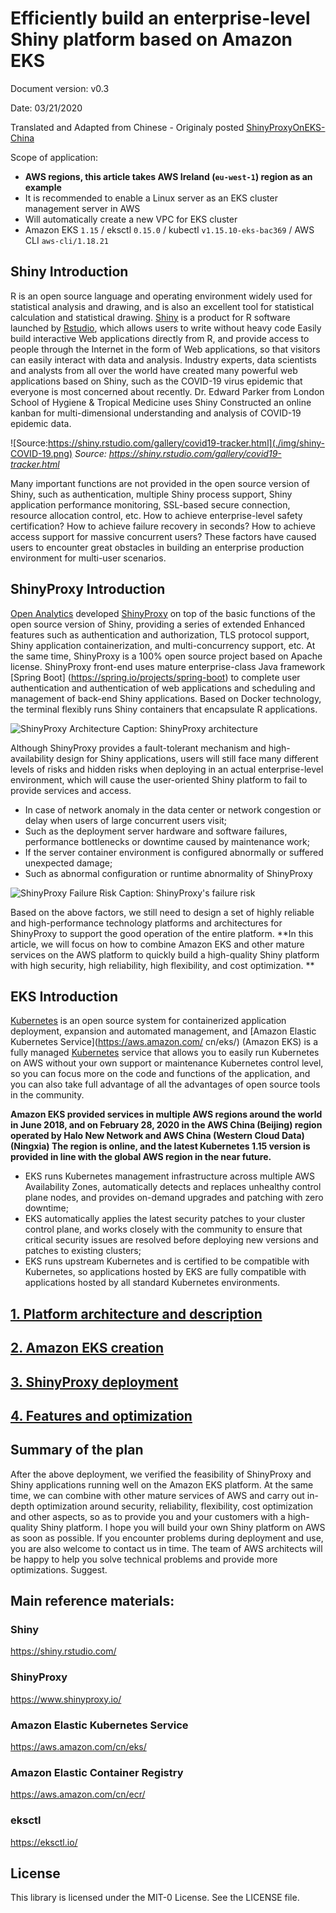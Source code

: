 # Efficiently build an enterprise-level Shiny platform based on Amazon EKS


Document version: v0.3

Date: 03/21/2020

Translated and Adapted from Chinese - Originaly posted [ShinyProxyOnEKS-China](https://github.com/MMichael-S/ShinyProxyOnEKS-China)

Scope of application:

* **AWS regions, this article takes AWS Ireland (`eu-west-1`) region as an example**
* It is recommended to enable a Linux server as an EKS cluster management server in AWS
* Will automatically create a new VPC for EKS cluster
* Amazon EKS `1.15` / eksctl `0.15.0` / kubectl `v1.15.10-eks-bac369` / AWS CLI `aws-cli/1.18.21`



## Shiny Introduction

R is an open source language and operating environment widely used for statistical analysis and drawing, and is also an excellent tool for statistical calculation and statistical drawing. [Shiny](https://shiny.rstudio.com/) is a product for R software launched by [Rstudio](https://rstudio.com/), which allows users to write without heavy code Easily build interactive Web applications directly from R, and provide access to people through the Internet in the form of Web applications, so that visitors can easily interact with data and analysis.
Industry experts, data scientists and analysts from all over the world have created many powerful web applications based on Shiny, such as the COVID-19 virus epidemic that everyone is most concerned about recently. Dr. Edward Parker from London School of Hygiene & Tropical Medicine uses Shiny Constructed an online kanban for multi-dimensional understanding and analysis of COVID-19 epidemic data.

![Source:https://shiny.rstudio.com/gallery/covid19-tracker.html](./img/shiny-COVID-19.png)
*Source: https://shiny.rstudio.com/gallery/covid19-tracker.html*

Many important functions are not provided in the open source version of Shiny, such as authentication, multiple Shiny process support, Shiny application performance monitoring, SSL-based secure connection, resource allocation control, etc. How to achieve enterprise-level safety certification? How to achieve failure recovery in seconds? How to achieve access support for massive concurrent users? These factors have caused users to encounter great obstacles in building an enterprise production environment for multi-user scenarios.

## ShinyProxy Introduction

[Open Analytics](https://www.openanalytics.eu/) developed [ShinyProxy](https://www.shinyproxy.io/) on top of the basic functions of the open source version of Shiny, providing a series of extended Enhanced features such as authentication and authorization, TLS protocol support, Shiny application containerization, and multi-concurrency support, etc. At the same time, ShinyProxy is a 100% open source project based on Apache license. ShinyProxy front-end uses mature enterprise-class Java framework [Spring Boot] (https://spring.io/projects/spring-boot) to complete user authentication and authentication of web applications and scheduling and management of back-end Shiny applications. Based on Docker technology, the terminal flexibly runs Shiny containers that encapsulate R applications.

![ShinyProxy Architecture](./img/shinyproxy-arch.png)
Caption: ShinyProxy architecture

Although ShinyProxy provides a fault-tolerant mechanism and high-availability design for Shiny applications, users will still face many different levels of risks and hidden risks when deploying in an actual enterprise-level environment, which will cause the user-oriented Shiny platform to fail to provide services and access.

* In case of network anomaly in the data center or network congestion or delay when users of large concurrent users visit;
* Such as the deployment server hardware and software failures, performance bottlenecks or downtime caused by maintenance work;
* If the server container environment is configured abnormally or suffered unexpected damage;
* Such as abnormal configuration or runtime abnormality of ShinyProxy


![ShinyProxy Failure Risk](./img/shinyproxy-risk.png)
Caption: ShinyProxy's failure risk

Based on the above factors, we still need to design a set of highly reliable and high-performance technology platforms and architectures for ShinyProxy to support the good operation of the entire platform. **In this article, we will focus on how to combine Amazon EKS and other mature services on the AWS platform to quickly build a high-quality Shiny platform with high security, high reliability, high flexibility, and cost optimization. **


## EKS Introduction

[Kubernetes](https://kubernetes.io/) is an open source system for containerized application deployment, expansion and automated management, and [Amazon Elastic Kubernetes Service](https://aws.amazon.com/ cn/eks/) (Amazon EKS) is a fully managed [Kubernetes](https://aws.amazon.com/kubernetes/) service that allows you to easily run Kubernetes on AWS without your own support or maintenance Kubernetes control level, so you can focus more on the code and functions of the application, and you can also take full advantage of all the advantages of open source tools in the community.

**Amazon EKS provided services in multiple AWS regions around the world in June 2018, and on February 28, 2020 in the AWS China (Beijing) region operated by Halo New Network and AWS China (Western Cloud Data) (Ningxia) The region is online, and the latest Kubernetes 1.15 version is provided in line with the global AWS region in the near future.**

* EKS runs Kubernetes management infrastructure across multiple AWS Availability Zones, automatically detects and replaces unhealthy control plane nodes, and provides on-demand upgrades and patching with zero downtime;
* EKS automatically applies the latest security patches to your cluster control plane, and works closely with the community to ensure that critical security issues are resolved before deploying new versions and patches to existing clusters;
* EKS runs upstream Kubernetes and is certified to be compatible with Kubernetes, so applications hosted by EKS are fully compatible with applications hosted by all standard Kubernetes environments.

## [1. Platform architecture and description](./doc/1-Architecture.md)



## [2. Amazon EKS creation](./doc/2-EKS-Create.md)



## [3. ShinyProxy deployment](./doc/3-ShinyProxy-Deploy.md)



## [4. Features and optimization](./doc/4-Optimization.md)


## Summary of the plan

After the above deployment, we verified the feasibility of ShinyProxy and Shiny applications running well on the Amazon EKS platform. At the same time, we can combine with other mature services of AWS and carry out in-depth optimization around security, reliability, flexibility, cost optimization and other aspects, so as to provide you and your customers with a high-quality Shiny platform. I hope you will build your own Shiny platform on AWS as soon as possible. If you encounter problems during deployment and use, you are also welcome to contact us in time. The team of AWS architects will be happy to help you solve technical problems and provide more optimizations. Suggest.


## Main reference materials:

### Shiny

https://shiny.rstudio.com/

### ShinyProxy

https://www.shinyproxy.io/

### Amazon Elastic Kubernetes Service

https://aws.amazon.com/cn/eks/

### Amazon Elastic Container Registry

https://aws.amazon.com/cn/ecr/

### eksctl

https://eksctl.io/


## License

This library is licensed under the MIT-0 License. See the LICENSE file.
